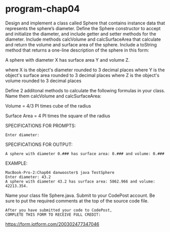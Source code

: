# program-chap04

Design and implement a class called Sphere  that contains instance data that represents the sphere’s diameter.
Define the Sphere constructor to accept and initialize the diameter,  and include getter  and setter  methods for the diameter. Include methods calcVolume  and calcSurfaceArea that calculate and return the volume and surface area of the sphere. 
Include a toString  method that returns a one-line description of the sphere in this form:


A sphere with diameter X has surface area Y and volume Z.

  where X  is the object's diameter rounded to 3 decimal places
  where Y  is the object's surface area rounded to 3 decimal places
  where Z  is the object's volume rounded to 3 decimal places

Define 2 additonal methods to calculate the following formulas in your class. Name them calcVolume and calcSurfaceArea:

Volume = 4/3 PI times cube of the radius

Surface Area = 4 PI times the square of the radius


SPECIFICATIONS FOR PROMPTS:
```
Enter diameter:
```

SPECIFICATIONS FOR OUTPUT:
```
A sphere with diameter 0.### has surface area: 0.### and volume: 0.###
```

EXAMPLE:
```
MacBook-Pro-2:Chap04 danwooster$ java TestSphere
Enter diameter: 43.2
A sphere with diameter 43.2 has surface area: 5862.966 and volume: 42213.354.
```

Name your class file Sphere.java. Submit to your CodePost account. Be sure to put the required comments at the top of the source code file. 

```
After you have submitted your code to CodePost, 
COMPLETE THIS FORM TO RECEIVE FULL CREDIT: 
```
https://form.jotform.com/200302477347046

